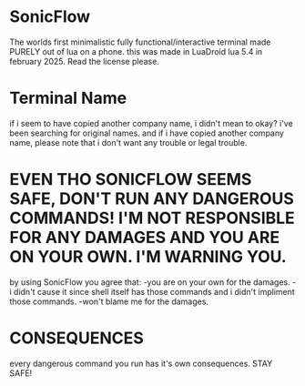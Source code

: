 # SonicFlow
The worlds first minimalistic fully functional/interactive terminal made PURELY out of lua on a phone. this was made in LuaDroid lua 5.4 in february 2025. Read the license please.
# Terminal Name
if i seem to have copied another company name, i didn't mean to okay? i've been searching for original names. and if i have copied another company name, please note that i don't want any trouble or legal trouble.
# EVEN THO SONICFLOW SEEMS SAFE, DON'T RUN ANY DANGEROUS COMMANDS! I'M NOT RESPONSIBLE FOR ANY DAMAGES AND YOU ARE ON YOUR OWN. I'M WARNING YOU.
by using SonicFlow you agree that:
-you are on your own for the damages.
-i didn't cause it since shell itself has those commands and i didn't impliment those commands.
-won't blame me for the damages.
# CONSEQUENCES
every dangerous command you run has it's own consequences.
STAY SAFE!
